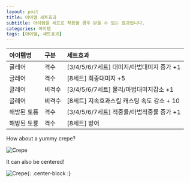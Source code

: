 ```yaml
---
layout: post
title: 아이템 세트효과
subtitle: 아이템을 세트로 착용할 경우 받을 수 있는 효과입니다.
categories: 아이템
tags: [아이템, 세트효과]
---
```


| 아이템명 | 구분 | 세트효과 |
| :------ |:--- | :------------ |
| 글레어 | 격수 | [3/4/5/6/7세트] 대미지/마법대미지 증가 +1 |
| 글레어 | 격수 | [8세트] 최종대미지 +5 |
| 글레어 | 비격수 | [3/4/5/6/7세트] 물리/마법대미지감소 +1 |
| 글레어 | 비격수 | [8세트] 지속효과스킬 캐스팅 속도 감소 + 10 |
| 해방된 토룡 | 격수 | [3/4/5/6/7세트] 적중률/마법적중률 증가 +1 |
| 해방된 토룡 | 격수 | [8세트] 방어 |


How about a yummy crepe?

![Crepe](https://s3-media3.fl.yelpcdn.com/bphoto/cQ1Yoa75m2yUFFbY2xwuqw/348s.jpg)

It can also be centered!

![Crepe](https://s3-media3.fl.yelpcdn.com/bphoto/cQ1Yoa75m2yUFFbY2xwuqw/348s.jpg){: .center-block :}
